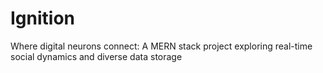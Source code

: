 # Ignition
Where digital neurons connect: A MERN stack project exploring real-time social dynamics and diverse data storage
